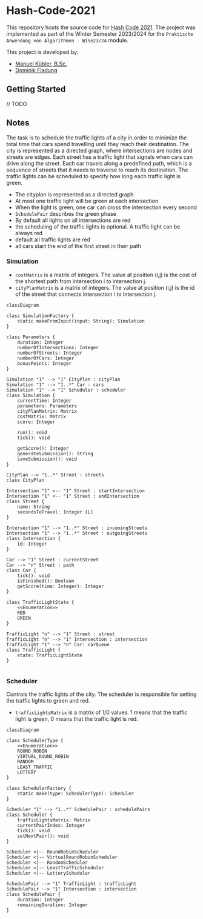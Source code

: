# Hash-Code-2021

This repository hosts the source code for [Hash Code 2021](https://storage.googleapis.com/coding-competitions.appspot.com/HC/2021/hashcode_2021_online_qualification_round.pdf). The project was implemented as part of the Winter Semester 2023/2024 for the `Praktische Anwendung von Algorithmen - WiSe23/24` module.

This project is developed by:

- [Manuel Kübler, B.Sc.](https://github.com/SoftwareDesign-Solution/)
- [Dominik Fladung](https://github.com/dominikfladung/)

## Getting Started

// TODO

## Notes

The task is to schedule the traffic lights of a city in order to minimize the total time that cars spend travelling until they reach their destination. The city is represented as a directed graph, where intersections are nodes and streets are edges. Each street has a traffic light that signals when cars can drive along the street. Each car travels along a predefined path, which is a sequence of streets that it needs to traverse to reach its destination. The traffic lights can be scheduled to specify how long each traffic light is green.

- The cityplan is represented as a directed graph
- At most one traffic light will be green at each intersection
- When  the  light  is  green,  one  car  can  cross  the intersection every  second
- `SchedulePair` describes the green phase
- By default all lights on all intersections are red
- the scheduling of the traffic lights is optional. A traffic light can be always red
- default all traffic lights are red
- all cars start the end of the first street in their path

### Simulation

- `costMatrix` is a matrix of integers. The value at position (i,j) is the cost of the shortest path from intersection i to intersection j.
- `cityPlanMatrix` is a matrix of integers. The value at position (i,j) is the id of the street that connects intersection i to intersection j.

```mermaid
classDiagram

class SimulationFactory {
    static makeFromInput(input: String): Simulation
}

class Parameters {
    duration: Integer
    numberOfIntersections: Integer
    numberOfStreets: Integer
    numberOfCars: Integer
    bonusPoints: Integer
}

Simulation "1" --> "1" CityPlan : cityPlan
Simulation "1" --> "1..*" Car : cars
Simulation "1" --> "1" Scheduler : scheduler
class Simulation {
    currentTime: Integer
    parameters: Parameters
    cityPlanMatrix: Matrix
    costMatrix: Matrix
    score: Integer

    run(): void
    tick(): void
    
    getScore(): Integer
    generateSubmission(): String
    saveSubmission(): void
}

CityPlan --> "1..*" Street : streets
class CityPlan

Intersection "1" <-- "1" Street : startIntersection
Intersection "1" <-- "1" Street : endIntersection
class Street {
    name: String
    secondsToTravel: Integer [L]
}

Intersection "1" --> "1..*" Street : incomingStreets
Intersection "1" --> "1..*" Street : outgoingStreets 
class Intersection {
    id: Integer
}

Car --> "1" Street : currentStreet
Car --> "n" Street : path
class Car {
    tick(): void
    isFinished(): Boolean
    getScore(time: Integer): Integer
}

class TrafficLightState {
    <<Enumeration>>
    RED
    GREEN
}

TrafficLight "n" --> "1" Street : street
TrafficLight "n" --> "1" Intersection : intersection
TrafficLight "1" --> "n" Car: carQueue
class TrafficLight {
    state: TrafficLightState
}


```

### Scheduler

Controls the traffic lights of the city. The scheduler is responsible for setting the traffic lights to green and red.

- `trafficLightsMatrix` is a matrix of 1/0 values. 1 means that the traffic light is green, 0 means that the traffic light is red.

```mermaid
classDiagram

class SchedulerType {
    <<Enumeration>>
    ROUND_ROBIN
    VIRTUAL_ROUND_ROBIN
    RANDOM
    LEAST_TRAFFIC
    LOTTERY
}

class SchedulerFactory {
    static make(type: SchedulerType): Scheduler
}

Scheduler "1" --> "1..*" SchedulePair : schedulePairs
class Scheduler {
    trafficLightsMatrix: Matrix
    currentPairIndex: Integer
    tick(): void
    setNextPair(): void
}

Scheduler <|-- RoundRobinScheduler
Scheduler <|-- VirtualRoundRobinScheduler
Scheduler <|-- RandomScheduler
Scheduler <|-- LeastTrafficScheduler
Scheduler <|-- LotteryScheduler

SchedulePair --> "1" TrafficLight : trafficLight
SchedulePair --> "1" Intersection : intersection
class SchedulePair {
    duration: Integer
    remainingDuration: Integer
}
```